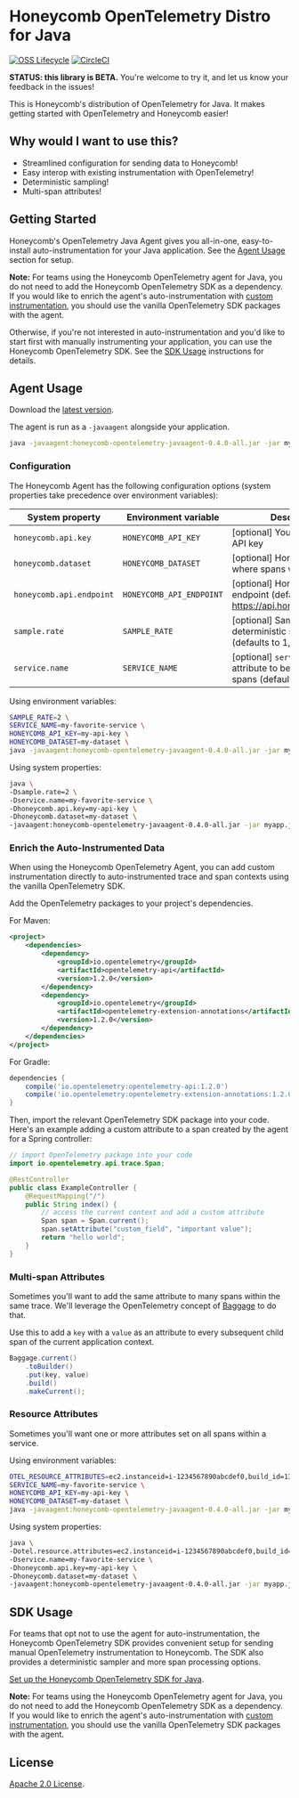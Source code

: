 # Honeycomb OpenTelemetry Distro for Java

[![OSS Lifecycle](https://img.shields.io/osslifecycle/honeycombio/honeycomb-opentelemetry-java)](https://github.com/honeycombio/home/blob/main/honeycomb-oss-lifecycle-and-practices.md)
[![CircleCI](https://circleci.com/gh/honeycombio/honeycomb-opentelemetry-java.svg?style=shield&circle-token=e2f4c30919ecbdbfb095415a6f4114a03dc491a0)](https://circleci.com/gh/honeycombio/honeycomb-opentelemetry-java)

**STATUS: this library is BETA.**
You're welcome to try it, and let us know your feedback in the issues!

This is Honeycomb's distribution of OpenTelemetry for Java.
It makes getting started with OpenTelemetry and Honeycomb easier!

## Why would I want to use this?

- Streamlined configuration for sending data to Honeycomb!
- Easy interop with existing instrumentation with OpenTelemetry!
- Deterministic sampling!
- Multi-span attributes!

## Getting Started

Honeycomb's OpenTelemetry Java Agent gives you all-in-one,
easy-to-install auto-instrumentation for your Java application.
See the [Agent Usage](#agent-usage) section for setup.

**Note:** For teams using the Honeycomb OpenTelemetry agent for Java,
you do not need to add the Honeycomb OpenTelemetry SDK as a dependency.
If you would like to enrich the agent's auto-instrumentation with
[custom instrumentation](#enrich-the-auto-instrumented-data),
you should use the vanilla OpenTelemetry SDK packages with the agent.

Otherwise, if you're not interested in auto-instrumentation
and you'd like to start first with manually instrumenting your application,
you can use the Honeycomb OpenTelemetry SDK.
See the [SDK Usage](https://docs.honeycomb.io/getting-data-in/java/opentelemetry-distro/#adding-manual-instrumentation) instructions for details.

## Agent Usage

Download the [latest version](https://github.com/honeycombio/honeycomb-opentelemetry-java/releases/download/v0.4.0/honeycomb-opentelemetry-javaagent-0.4.0-all.jar).

The agent is run as a `-javaagent` alongside your application.

```sh
java -javaagent:honeycomb-opentelemetry-javaagent-0.4.0-all.jar -jar myapp.jar
```

### Configuration

The Honeycomb Agent has the following configuration options (system properties take precedence over environment variables):

| System property                      | Environment variable                 | Description                                                                      |
|--------------------------------------|--------------------------------------|----------------------------------------------------------------------------------|
| `honeycomb.api.key` | `HONEYCOMB_API_KEY` | [optional] Your Honeycomb API key
| `honeycomb.dataset` | `HONEYCOMB_DATASET` | [optional] Honeycomb dataset where spans will be sent
| `honeycomb.api.endpoint` | `HONEYCOMB_API_ENDPOINT` | [optional] Honeycomb ingest endpoint (defaults to https://api.honeycomb.io:443)
| `sample.rate` | `SAMPLE_RATE` | [optional] Sample rate for the deterministic sampler (defaults to 1, always sample)
| `service.name` | `SERVICE_NAME` | [optional] `service.name` attribute to be used for all spans (defaults to empty)

Using environment variables:

```sh
SAMPLE_RATE=2 \
SERVICE_NAME=my-favorite-service \
HONEYCOMB_API_KEY=my-api-key \
HONEYCOMB_DATASET=my-dataset \
java -javaagent:honeycomb-opentelemetry-javaagent-0.4.0-all.jar -jar myapp.jar
```

Using system properties:

```sh
java \
-Dsample.rate=2 \
-Dservice.name=my-favorite-service \
-Dhoneycomb.api.key=my-api-key \
-Dhoneycomb.dataset=my-dataset \
-javaagent:honeycomb-opentelemetry-javaagent-0.4.0-all.jar -jar myapp.jar
```

### Enrich the Auto-Instrumented Data

When using the Honeycomb OpenTelemetry Agent,
you can add custom instrumentation directly to auto-instrumented trace
and span contexts using the vanilla OpenTelemetry SDK.

Add the OpenTelemetry packages to your project's dependencies.

For Maven:

```xml
<project>
    <dependencies>
        <dependency>
            <groupId>io.opentelemetry</groupId>
            <artifactId>opentelemetry-api</artifactId>
            <version>1.2.0</version>
        </dependency>
        <dependency>
            <groupId>io.opentelemetry</groupId>
            <artifactId>opentelemetry-extension-annotations</artifactId>
            <version>1.2.0</version>
        </dependency>
    </dependencies>
</project>
```

For Gradle:

```groovy
dependencies {
    compile('io.opentelemetry:opentelemetry-api:1.2.0')
    compile('io.opentelemetry:opentelemetry-extension-annotations:1.2.0')
}
```

Then, import the relevant OpenTelemetry SDK package into your code.
Here's an example adding a custom attribute to a span created by the agent
for a Spring controller:

```java
// import OpenTelemetry package into your code
import io.opentelemetry.api.trace.Span;

@RestController
public class ExampleController {
    @RequestMapping("/")
    public String index() {
        // access the current context and add a custom attribute
        Span span = Span.current();
        span.setAttribute("custom_field", "important value");
        return "hello world";
    }
}
```

### Multi-span Attributes

Sometimes you'll want to add the same attribute to many spans
within the same trace.
We'll leverage the OpenTelemetry concept of
[Baggage](https://github.com/open-telemetry/opentelemetry-specification/blob/main/specification/overview.md#baggage-signal)
to do that.

Use this to add a `key` with a `value` as an attribute
to every subsequent child span of the current application context.

```java
Baggage.current()
    .toBuilder()
    .put(key, value)
    .build()
    .makeCurrent();
```

### Resource Attributes

Sometimes you'll want one or more attributes set on all spans within a service.

Using environment variables:

```sh
OTEL_RESOURCE_ATTRIBUTES=ec2.instanceid=i-1234567890abcdef0,build_id=1337 \
SERVICE_NAME=my-favorite-service \
HONEYCOMB_API_KEY=my-api-key \
HONEYCOMB_DATASET=my-dataset \
java -javaagent:honeycomb-opentelemetry-javaagent-0.4.0-all.jar -jar myapp.jar
```

Using system properties:

```sh
java \
-Dotel.resource.attributes=ec2.instanceid=i-1234567890abcdef0,build_id=1337 \
-Dservice.name=my-favorite-service \
-Dhoneycomb.api.key=my-api-key \
-Dhoneycomb.dataset=my-dataset \
-javaagent:honeycomb-opentelemetry-javaagent-0.4.0-all.jar -jar myapp.jar
```

## SDK Usage

For teams that opt not to use the agent for auto-instrumentation,
the Honeycomb OpenTelemetry SDK provides convenient setup
for sending manual OpenTelemetry instrumentation to Honeycomb.
The SDK also provides a deterministic sampler and more span processing options.

[Set up the Honeycomb OpenTelemetry SDK for Java](https://docs.honeycomb.io/getting-data-in/java/opentelemetry-distro/#adding-manual-instrumentation).

**Note:** For teams using the Honeycomb OpenTelemetry agent for Java,
you do not need to add the Honeycomb OpenTelemetry SDK as a dependency.
If you would like to enrich the agent's auto-instrumentation with
[custom instrumentation](#enrich-the-auto-instrumented-data),
you should use the vanilla OpenTelemetry SDK packages with the agent.

## License

[Apache 2.0 License](./LICENSE).
